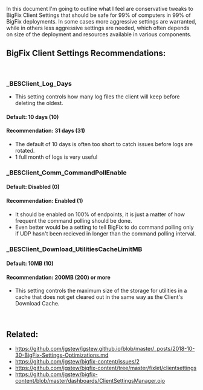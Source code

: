 
In this document I'm going to outline what I feel are conservative tweaks to BigFix Client Settings that should be safe for 99% of computers in 99% of BigFix deployments. In some cases more aggressive settings are warranted, while in others less aggressive settings are needed, which often depends on size of the deployment and resources available in various components.

## BigFix Client Settings Recommendations:
<br/>


### _BESClient_Log_Days

- This setting controls how many log files the client will keep before deleting the oldest.

#### Default: 10 days (10)
#### Recommendation: 31 days (31)

- The default of 10 days is often too short to catch issues before logs are rotated.
- 1 full month of logs is very useful


### _BESClient_Comm_CommandPollEnable

#### Default: Disabled (0)
#### Recommendation: Enabled (1)

- It should be enabled on 100% of endpoints, it is just a matter of how frequent the command polling should be done.
- Even better would be a setting to tell BigFix to do command polling only if UDP hasn't been recieved in longer than the command polling interval.


### _BESClient_Download_UtilitiesCacheLimitMB

#### Default: 10MB (10)

#### Recommendation: 200MB (200) or more

- This setting controls the maximum size of the storage for utilities in a cache that does not get cleared out in the same way as the Client's Download Cache.

<br/>

## Related:

- https://github.com/jgstew/jgstew.github.io/blob/master/_posts/2018-10-30-BigFix-Settings-Optimizations.md
- https://github.com/jgstew/bigfix-content/issues/2
- https://github.com/jgstew/bigfix-content/tree/master/fixlet/clientsettings
- https://github.com/jgstew/bigfix-content/blob/master/dashboards/ClientSettingsManager.ojo

